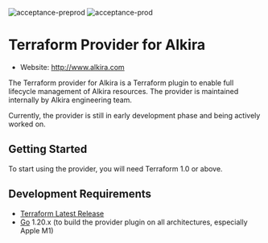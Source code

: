 ![acceptance-preprod](https://github.com/alkiranet/terraform-provider-alkira/actions/workflows/acceptance-preprod.yml/badge.svg)
![acceptance-prod](https://github.com/alkiranet/terraform-provider-alkira/actions/workflows/acceptance-prod.yml/badge.svg)


# Terraform Provider for Alkira

* Website: http://www.alkira.com

The Terraform provider for Alkira is a Terraform plugin to enable full
lifecycle management of Alkira resources. The provider is maintained
internally by Alkira engineering team.

Currently, the provider is still in early development phase and being
actively worked on.


## Getting Started

To start using the provider, you will need Terraform 1.0 or above.


## Development Requirements

-	[Terraform Latest Release](https://developer.hashicorp.com/terraform/downloads)
-	[Go](https://golang.org/doc/install) 1.20.x (to build the provider
     plugin on all architectures, especially Apple M1)
